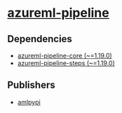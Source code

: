 # [azureml-pipeline](https://pypi.org/project/azureml-pipeline)

## Dependencies
- [azureml-pipeline-core (~=1.19.0)](packages/a/azureml-pipeline-core.md)
- [azureml-pipeline-steps (~=1.19.0)](packages/a/azureml-pipeline-steps.md)



## Publishers
- [amlpypi](https://pypi.org/user/amlpypi)

